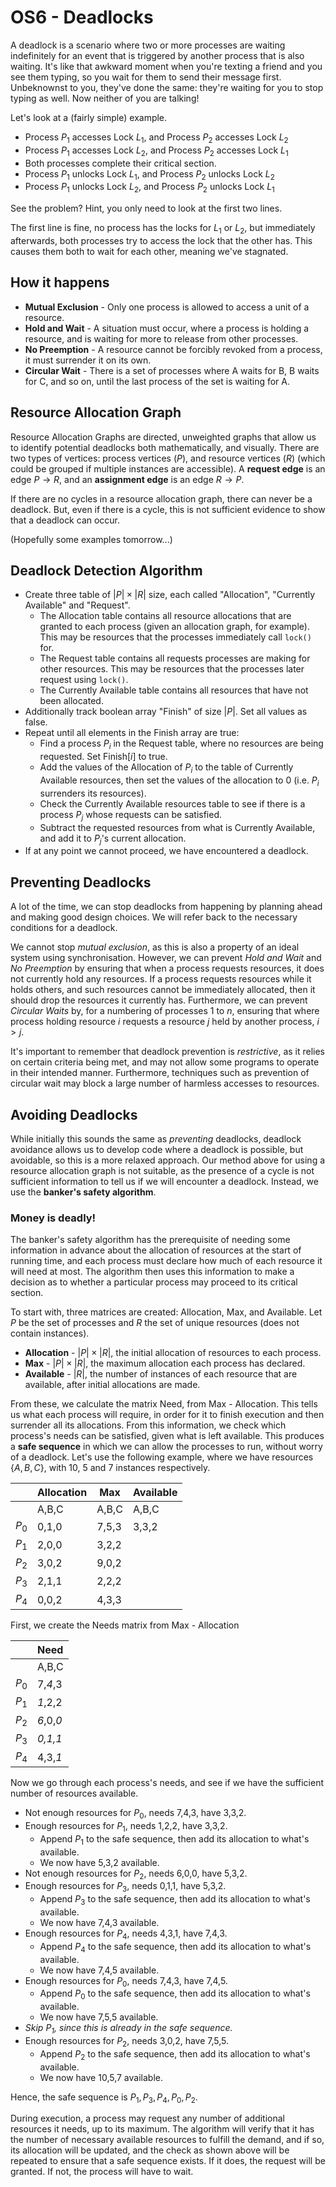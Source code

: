 # OS6 - Deadlocks

A deadlock is a scenario where two or more processes are waiting indefinitely for an event that is triggered by another process that is also waiting. It's like that awkward moment when you're texting a friend and you see them typing, so you wait for them to send their message first. Unbeknownst to you, they've done the same: they're waiting for you to stop typing as well. Now neither of you are talking!

Let's look at a (fairly simple) example.

- Process $P_1$ accesses Lock $L_1$, and Process $P_2$ accesses Lock $L_2$
- Process $P_1$ accesses Lock $L_2$, and Process $P_2$ accesses Lock $L_1$
- Both processes complete their critical section.
- Process $P_1$ unlocks Lock $L_1$, and Process $P_2$ unlocks Lock $L_2$
- Process $P_1$ unlocks Lock $L_2$, and Process $P_2$ unlocks Lock $L_1$

See the problem? Hint, you only need to look at the first two lines.

The first line is fine, no process has the locks for $L_1$ or $L_2$, but immediately afterwards, both processes try to access the lock that the other has. This causes them both to wait for each other, meaning we've stagnated.

## How it happens

- **Mutual Exclusion** - Only one process is allowed to access a unit of a resource.
- **Hold and Wait** - A situation must occur, where a process is holding a resource, and is waiting for more to release from other processes.
- **No Preemption** - A resource cannot be forcibly revoked from a process, it must surrender it on its own.
- **Circular Wait** - There is a set of processes where A waits for B, B waits for C, and so on, until the last process of the set is waiting for A.

## Resource Allocation Graph

Resource Allocation Graphs are directed, unweighted graphs that allow us to identify potential deadlocks both mathematically, and visually. There are two types of vertices: process vertices ($P$), and resource vertices ($R$) (which could be grouped if multiple instances are accessible). A **request edge** is an edge $P \rightarrow R$, and an **assignment edge** is an edge $R \rightarrow P$.

If there are no cycles in a resource allocation graph, there can never be a deadlock. But, even if there is a cycle, this is not sufficient evidence to show that a deadlock can occur.

(Hopefully some examples tomorrow...)

## Deadlock Detection Algorithm

- Create three table of $|P| \times |R|$ size, each called "Allocation", "Currently Available" and "Request".
  - The Allocation table contains all resource allocations that are granted to each process (given an allocation graph, for example). This may be resources that the processes immediately call `lock()` for.
  - The Request table contains all requests processes are making for other resources. This may be resources that the processes later request using `lock()`.
  - The Currently Available table contains all resources that have not been allocated.
- Additionally track boolean array "Finish" of size $|P|$. Set all values as false.
- Repeat until all elements in the Finish array are true:
  - Find a process $P_i$ in the Request table, where no resources are being requested. Set Finish[$i$] to true.
  - Add the values of the Allocation of $P_i$ to the table of Currently Available resources, then set the values of the allocation to 0 (i.e. $P_i$ surrenders its resources).
  - Check the Currently Available resources table to see if there is a process $P_j$ whose requests can be satisfied.
  - Subtract the requested resources from what is Currently Available, and add it to $P_j$'s current allocation.
- If at any point we cannot proceed, we have encountered a deadlock.

## Preventing Deadlocks

A lot of the time, we can stop deadlocks from happening by planning ahead and making good design choices. We will refer back to the necessary conditions for a deadlock.

We cannot stop *mutual exclusion*, as this is also a property of an ideal system using synchronisation. However, we can prevent *Hold and Wait* and *No Preemption* by ensuring that when a process requests resources, it does not currently hold any resources. If a process requests resources while it holds others, and such resources cannot be immediately allocated, then it should drop the resources it currently has. Furthermore, we can prevent *Circular Waits* by, for a numbering of processes 1 to $n$, ensuring that where process holding resource $i$ requests a resource $j$ held by another process, $i > j$.

It's important to remember that deadlock prevention is *restrictive*, as it relies on certain criteria being met, and may not allow some programs to operate in their intended manner. Furthermore, techniques such as prevention of circular wait may block a large number of harmless accesses to resources.

## Avoiding Deadlocks

While initially this sounds the same as *preventing* deadlocks, deadlock avoidance allows us to develop code where a deadlock is possible, but avoidable, so this is a more relaxed approach. Our method above for using a resource allocation graph is not suitable, as the presence of a cycle is not sufficient information to tell us if we will encounter a deadlock. Instead, we use the **banker's safety algorithm**.

### Money is deadly!

The banker's safety algorithm has the prerequisite of needing some information in advance about the allocation of resources at the start of running time, and each process must declare how much of each resource it will need at most. The algorithm then uses this information to make a decision as to whether a particular process may proceed to its critical section.

To start with, three matrices are created: Allocation, Max, and Available. Let $P$ be the set of processes and $R$ the set of unique resources (does not contain instances).
- **Allocation** - $|P| \times |R|$, the initial allocation of resources to each process.
- **Max** - $|P| \times |R|$, the maximum allocation each process has declared.
- **Available** - $|R|$, the number of instances of each resource that are available, after initial allocations are made.

From these, we calculate the matrix Need, from Max - Allocation. This tells us what each process will require, in order for it to finish execution and then surrender all its allocations. From this information, we check which process's needs can be satisfied, given what is left available. This produces a **safe sequence** in which we can allow the processes to run, without worry of a deadlock. Let's use the following example, where we have resources $\{A,B,C\}$, with 10, 5 and 7 instances respectively.

|     |Allocation| Max |Available|
|-----|----------|-----|---------|
|     |  A,B,C   |A,B,C|  A,B,C  |
|$P_0$|  0,1,0   |7,5,3|  3,3,2  |
|$P_1$|  2,0,0   |3,2,2|         |
|$P_2$|  3,0,2   |9,0,2|         |
|$P_3$|  2,1,1   |2,2,2|         |
|$P_4$|  0,0,2   |4,3,3|         |

First, we create the Needs matrix from Max - Allocation

|     |  Need |
|-----|-------|
|     | A,B,C |
|$P_0$| 7,*4*,3 |
|$P_1$| *1*,2,2 |
|$P_2$| *6*,0,*0* |
|$P_3$| *0,1,1* |
|$P_4$| 4,3,*1* |

Now we go through each process's needs, and see if we have the sufficient number of resources available.

- Not enough resources for $P_0$, needs 7,4,3, have 3,3,2.
- Enough resources for $P_1$, needs 1,2,2, have 3,3,2.
  - Append $P_1$ to the safe sequence, then add its allocation to what's available.
  - We now have 5,3,2 available.
- Not enough resources for $P_2$, needs 6,0,0, have 5,3,2.
- Enough resources for $P_3$, needs 0,1,1, have 5,3,2.
  - Append $P_3$ to the safe sequence, then add its allocation to what's available.
  - We now have 7,4,3 available.
- Enough resources for $P_4$, needs 4,3,1, have 7,4,3.
  - Append $P_4$ to the safe sequence, then add its allocation to what's available.
  - We now have 7,4,5 available.
- Enough resources for $P_0$, needs 7,4,3, have 7,4,5.
  - Append $P_0$ to the safe sequence, then add its allocation to what's available.
  - We now have 7,5,5 available.
- *Skip $P_1$, since this is already in the safe sequence.*
- Enough resources for $P_2$, needs 3,0,2, have 7,5,5.
  - Append $P_2$ to the safe sequence, then add its allocation to what's available.
  - We now have 10,5,7 available.

Hence, the safe sequence is $P_1, P_3, P_4, P_0, P_2$.

During execution, a process may request any number of additional resources it needs, up to its maximum. The algorithm will verify that it has the number of necessary available resources to fulfill the demand, and if so, its allocation will be updated, and the check as shown above will be repeated to ensure that a safe sequence exists. If it does, the request will be granted. If not, the process will have to wait.
